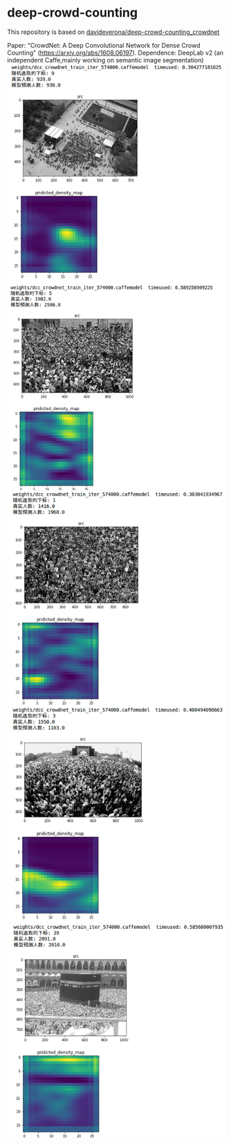 # deep-crowd-counting

This repository is based on [davideverona/deep-crowd-counting_crowdnet](https://github.com/davideverona/deep-crowd-counting_crowdnet)

Paper: "CrowdNet: A Deep Convolutional Network for Dense Crowd Counting" (https://arxiv.org/abs/1608.06197).
Dependence: DeepLab v2 (an independent Caffe,mainly working on semantic image segmentation)
![image](https://github.com/violin0847/crowdcounting/blob/master/res1.png)
![image](https://github.com/violin0847/crowdcounting/blob/master/res2.png)
![image](https://github.com/violin0847/crowdcounting/blob/master/res3.png)
![image](https://github.com/violin0847/crowdcounting/blob/master/res4.png)
![image](https://github.com/violin0847/crowdcounting/blob/master/res5.png)

